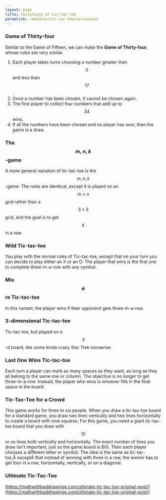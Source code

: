 ```yaml
---
layout: page
title: Variations of tic-tac-toe
permalink: /modules/tic-tac-toe/variations
---
```



### Game of Thirty-four
Similar to the Game of Fifteen, we can make the **Game of Thirty-four**, whose rules are very similar.

1. Each player takes turns choosing a number greater than $$0$$ and less than $$17$$.
2. Once a number has been chosen, it cannot be chosen again.
3. The first player to collect four numbers that add up to $$34$$ wins.
4. If all the numbers have been chosen and no player has won, then the game is a draw.

### The $$m,n,k$$-game
A more general variation of tic-tac-toe is the $$m,n,k$$-game.
The rules are identical, except it is played on an $$m\times n$$ grid rather than a $$3\times 3$$ grid, and the goal is to get $$k$$ in a row.

### Wild Tic-tac-toe
You play with the normal rules of Tic-tac-toe, except that on your turn you can decide to play either an X or an O.
The player that wins is the first one to complete three-in-a-row with any symbol.

### Mis$$\text{\'{e}}$$re Tic-tac-toe
In this variant, the player wins if their *opponent* gets three-in-a-row.

### 3-dimensional Tic-tac-toe
Tic-tac-toe, but played on a $$3$$-d board, like some kinda crazy Star Trek nonsense.

### Last One Wins Tic-tac-toe
Each turn a player can mark as many spaces as they want, as long as they all belong to the same row or column.
The objective is no longer to get three-in-a-row.  Instead, the player who wins is whoever fills in the final space in the board.

### Tic-Tac-Toe for a Crowd
This game works for three to six people. When you draw a tic-tac-toe board for a standard game, you draw two lines vertically and two lines horizontally to create a board with nine squares. For this game, you need a giant tic-tac-toe board that you draw with $$10$$ or so lines both vertically and horizontally. The exact number of lines you draw isn't important, just so the game board is BIG. Then each player chooses a different letter or symbol. The idea is the same as tic-tac-toe,Â exceptÂ that instead of winning with three in a row, the winner has to get four in a row, horizontally, vertically, or on a diagonal.

### Ultimate Tic-Tac-Toe

[https://mathwithbaddrawings.com/ultimate-tic-tac-toe-original-post/](https://mathwithbaddrawings.com/ultimate-tic-tac-toe-original-post/)



